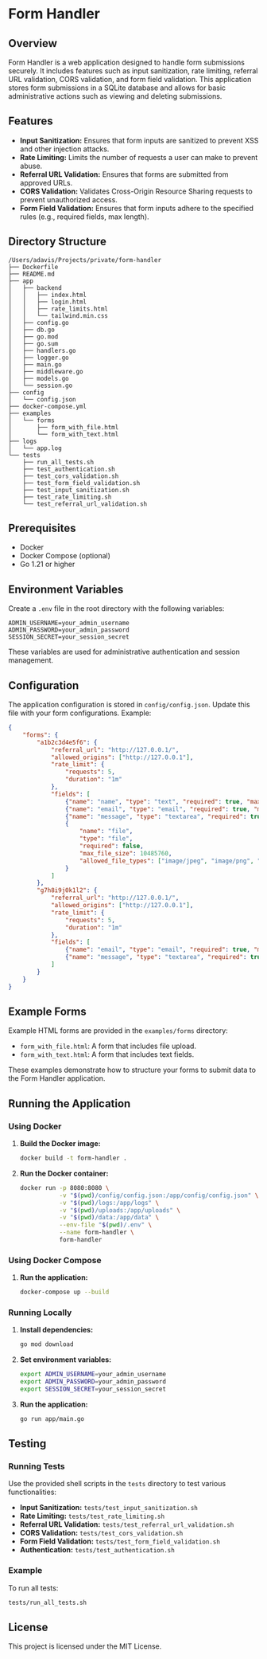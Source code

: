 
# Form Handler

## Overview

Form Handler is a web application designed to handle form submissions securely. It includes features such as input sanitization, rate limiting, referral URL validation, CORS validation, and form field validation. This application stores form submissions in a SQLite database and allows for basic administrative actions such as viewing and deleting submissions.

## Features

- **Input Sanitization:** Ensures that form inputs are sanitized to prevent XSS and other injection attacks.
- **Rate Limiting:** Limits the number of requests a user can make to prevent abuse.
- **Referral URL Validation:** Ensures that forms are submitted from approved URLs.
- **CORS Validation:** Validates Cross-Origin Resource Sharing requests to prevent unauthorized access.
- **Form Field Validation:** Ensures that form inputs adhere to the specified rules (e.g., required fields, max length).

## Directory Structure

```
/Users/adavis/Projects/private/form-handler
├── Dockerfile
├── README.md
├── app
│   ├── backend
│   │   ├── index.html
│   │   ├── login.html
│   │   ├── rate_limits.html
│   │   └── tailwind.min.css
│   ├── config.go
│   ├── db.go
│   ├── go.mod
│   ├── go.sum
│   ├── handlers.go
│   ├── logger.go
│   ├── main.go
│   ├── middleware.go
│   ├── models.go
│   └── session.go
├── config
│   └── config.json
├── docker-compose.yml
├── examples
│   └── forms
│       ├── form_with_file.html
│       └── form_with_text.html
├── logs
│   └── app.log
└── tests
    ├── run_all_tests.sh
    ├── test_authentication.sh
    ├── test_cors_validation.sh
    ├── test_form_field_validation.sh
    ├── test_input_sanitization.sh
    ├── test_rate_limiting.sh
    └── test_referral_url_validation.sh
```

## Prerequisites

- Docker
- Docker Compose (optional)
- Go 1.21 or higher

## Environment Variables

Create a `.env` file in the root directory with the following variables:

```
ADMIN_USERNAME=your_admin_username
ADMIN_PASSWORD=your_admin_password
SESSION_SECRET=your_session_secret
```

These variables are used for administrative authentication and session management.

## Configuration

The application configuration is stored in `config/config.json`. Update this file with your form configurations. Example:

```json
{
    "forms": {
        "a1b2c3d4e5f6": {
            "referral_url": "http://127.0.0.1/",
            "allowed_origins": ["http://127.0.0.1"],
            "rate_limit": {
                "requests": 5,
                "duration": "1m"
            },
            "fields": [
                {"name": "name", "type": "text", "required": true, "max_length": 100},
                {"name": "email", "type": "email", "required": true, "max_length": 100},
                {"name": "message", "type": "textarea", "required": true, "max_length": 500},
                {
                    "name": "file",
                    "type": "file",
                    "required": false,
                    "max_file_size": 10485760,
                    "allowed_file_types": ["image/jpeg", "image/png", "application/pdf"]
                }
            ]
        },
        "g7h8i9j0k1l2": {
            "referral_url": "http://127.0.0.1/",
            "allowed_origins": ["http://127.0.0.1"],
            "rate_limit": {
                "requests": 5,
                "duration": "1m"
            },
            "fields": [
                {"name": "email", "type": "email", "required": true, "max_length": 100},
                {"name": "message", "type": "textarea", "required": true, "max_length": 500}
            ]
        }
    }
}
```

## Example Forms

Example HTML forms are provided in the `examples/forms` directory:

- `form_with_file.html`: A form that includes file upload.
- `form_with_text.html`: A form that includes text fields.

These examples demonstrate how to structure your forms to submit data to the Form Handler application.

## Running the Application

### Using Docker

1. **Build the Docker image:**

    ```sh
    docker build -t form-handler .
    ```

2. **Run the Docker container:**

    ```sh
    docker run -p 8080:8080 \
               -v "$(pwd)/config/config.json:/app/config/config.json" \
               -v "$(pwd)/logs:/app/logs" \
               -v "$(pwd)/uploads:/app/uploads" \
               -v "$(pwd)/data:/app/data" \
               --env-file "$(pwd)/.env" \
               --name form-handler \
               form-handler
    ```

### Using Docker Compose

1. **Run the application:**

    ```sh
    docker-compose up --build
    ```

### Running Locally

1. **Install dependencies:**

    ```sh
    go mod download
    ```

2. **Set environment variables:**

    ```sh
    export ADMIN_USERNAME=your_admin_username
    export ADMIN_PASSWORD=your_admin_password
    export SESSION_SECRET=your_session_secret
    ```

3. **Run the application:**

    ```sh
    go run app/main.go
    ```

## Testing

### Running Tests

Use the provided shell scripts in the `tests` directory to test various functionalities:

- **Input Sanitization:** `tests/test_input_sanitization.sh`
- **Rate Limiting:** `tests/test_rate_limiting.sh`
- **Referral URL Validation:** `tests/test_referral_url_validation.sh`
- **CORS Validation:** `tests/test_cors_validation.sh`
- **Form Field Validation:** `tests/test_form_field_validation.sh`
- **Authentication:** `tests/test_authentication.sh`

### Example

To run all tests:

```sh
tests/run_all_tests.sh
```

## License

This project is licensed under the MIT License.
